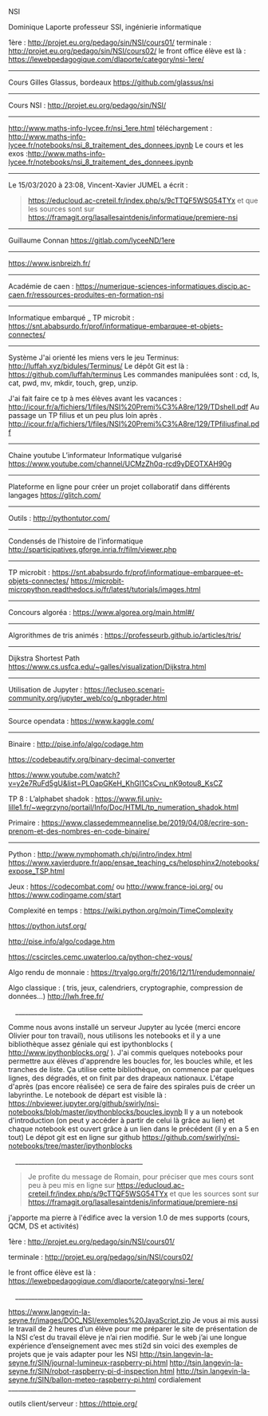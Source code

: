 NSI

Dominique Laporte
professeur SSI, ingénierie informatique

1ère : http://projet.eu.org/pedago/sin/NSI/cours01/
terminale : http://projet.eu.org/pedago/sin/NSI/cours02/
le front office élève est là : 
https://lewebpedagogique.com/dlaporte/category/nsi-1ere/
________________________________________
Cours Gilles Glassus, bordeaux
https://github.com/glassus/nsi
________________________________________
Cours NSI : http://projet.eu.org/pedago/sin/NSI/
________________________________________
http://www.maths-info-lycee.fr/nsi_1ere.html
 téléchargement : http://www.maths-info-lycee.fr/notebooks/nsi_8_traitement_des_donnees.ipynb
Le cours et les exos :http://www.maths-info-lycee.fr/notebooks/nsi_8_traitement_des_donnees.ipynb
________________________________________
Le 15/03/2020 à 23:08, Vincent-Xavier JUMEL a écrit :
> https://educloud.ac-creteil.fr/index.php/s/9cTTQF5WSG54TYx
> et que les sources sont sur 
> https://framagit.org/lasallesaintdenis/informatique/premiere-nsi
________________________________________
Guillaume Connan
https://gitlab.com/lyceeND/1ere
________________________________________
https://www.isnbreizh.fr/
________________________________________
Académie de caen : 
https://numerique-sciences-informatiques.discip.ac-caen.fr/ressources-produites-en-formation-nsi
________________________________________
Informatique embarqué _ TP microbit :
https://snt.ababsurdo.fr/prof/informatique-embarquee-et-objets-connectes/
________________________________________
Système
J'ai orienté les miens vers le jeu Terminus: http://luffah.xyz/bidules/Terminus/
Le dépôt Git est là : https://github.com/luffah/terminus
Les commandes manipulées sont : cd, ls, cat, pwd, mv, mkdir, touch, grep, unzip.

J'ai fait faire ce tp à mes élèves avant les vacances :
http://icour.fr/a/fichiers/1/files/NSI%20Premi%C3%A8re/129/TDshell.pdf
Au passage un TP filius et un peu plus loin après .
http://icour.fr/a/fichiers/1/files/NSI%20Premi%C3%A8re/129/TPfiliusfinal.pdf
________________________________________
Chaine youtube L’informateur
Informatique vulgarisé
https://www.youtube.com/channel/UCMzZh0q-rcd9yDEOTXAH90g
________________________________________
Plateforme en ligne pour créer un projet collaboratif dans différents langages
https://glitch.com/
________________________________________
Outils : http://pythontutor.com/
________________________________________
Condensés de l’histoire de l’informatique 
http://sparticipatives.gforge.inria.fr/film/viewer.php
________________________________________
TP microbit : 
https://snt.ababsurdo.fr/prof/informatique-embarquee-et-objets-connectes/
https://microbit-micropython.readthedocs.io/fr/latest/tutorials/images.html
________________________________________
Concours algoréa : https://www.algorea.org/main.html#/
________________________________________
Algrorithmes de tris animés :
https://professeurb.github.io/articles/tris/	
________________________________________
Dijkstra Shortest Path
https://www.cs.usfca.edu/~galles/visualization/Dijkstra.html
________________________________________
Utilisation de Jupyter : https://lecluseo.scenari-community.org/jupyter_web/co/g_nbgrader.html
________________________________________
Source opendata : https://www.kaggle.com/
________________________________________
Binaire : 
http://pise.info/algo/codage.htm

https://codebeautify.org/binary-decimal-converter

https://www.youtube.com/watch?v=y2e7RuFd5gU&list=PLOapGKeH_KhGI1CsCvu_nK9otou8_KsCZ

TP 8 : L’alphabet shadok : https://www.fil.univ-lille1.fr/~wegrzyno/portail/Info/Doc/HTML/tp_numeration_shadok.html

Primaire : https://www.classedemmeannelise.be/2019/04/08/ecrire-son-prenom-et-des-nombres-en-code-binaire/
________________________________________
Python : 
http://www.nymphomath.ch/pj/intro/index.html
https://www.xavierdupre.fr/app/ensae_teaching_cs/helpsphinx2/notebooks/expose_TSP.html

Jeux : https://codecombat.com/ ou http://www.france-ioi.org/ ou https://www.codingame.com/start

Complexité en temps : https://wiki.python.org/moin/TimeComplexity

https://python.iutsf.org/

http://pise.info/algo/codage.htm

https://cscircles.cemc.uwaterloo.ca/python-chez-vous/

Algo rendu de monnaie : https://tryalgo.org/fr/2016/12/11/rendudemonnaie/

Algo classique : ( tris, jeux, calendriers, cryptographie, compression de données…) http://lwh.free.fr/

 ________________________________________
 
Comme nous avons installé un serveur Jupyter au lycée (merci encore Olivier pour ton travail), nous utilisons les notebooks et il y a une bibliothèque assez géniale qui est ipythonblocks ( http://www.ipythonblocks.org/ ).
J'ai commis quelques notebooks pour permettre aux élèves d'apprendre les boucles for, les boucles while, et les tranches de liste. Ça utilise cette bibliothèque, on commence par quelques lignes, des dégradés, et on finit par des drapeaux nationaux.
L'étape d'après (pas encore réalisée) ce sera de faire des spirales puis de créer un labyrinthe.
Le notebook de départ est visible là :
https://nbviewer.jupyter.org/github/swirly/nsi-notebooks/blob/master/ipythonblocks/boucles.ipynb
Il y a un notebook d'introduction (on peut y accéder à partir de celui là grâce au lien) et chaque notebook est ouvert grâce à un lien dans le précédent (il y en a 5 en tout)
Le dépot git est en ligne sur github
https://github.com/swirly/nsi-notebooks/tree/master/ipythonblocks

 ________________________________________
 
> Je profite du message de Romain, pour préciser que mes cours sont peu 
> à peu mis en ligne sur 
> https://educloud.ac-creteil.fr/index.php/s/9cTTQF5WSG54TYx
> et que les sources sont sur 
> https://framagit.org/lasallesaintdenis/informatique/premiere-nsi

j'apporte ma pierre à l'édifice avec la version 1.0 de mes supports (cours, QCM, DS et activités)

1ère : http://projet.eu.org/pedago/sin/NSI/cours01/

terminale : http://projet.eu.org/pedago/sin/NSI/cours02/

le front office élève est là : 
https://lewebpedagogique.com/dlaporte/category/nsi-1ere/

 ________________________________________
 
https://www.langevin-la-seyne.fr/images/DOC_NSI/exemples%20JavaScript.zip
Je vous ai mis aussi le travail de 2 heures d’un élève  pour me préparer le site de présentation de la NSI c’est du travail élève je n’ai rien modifié.
Sur le web j’ai une longue  expérience d’enseignement avec mes sti2d sin voici des exemples de projets que je vais adapter pour les NSI http://tsin.langevin-la-seyne.fr/SIN/journal-lumineux-raspberry-pi.html
http://tsin.langevin-la-seyne.fr/SIN/robot-raspberry-pi-d-inspection.html
http://tsin.langevin-la-seyne.fr/SIN/ballon-meteo-raspberry-pi.html
cordialement
 ________________________________________
 
outils client/serveur : https://httpie.org/
